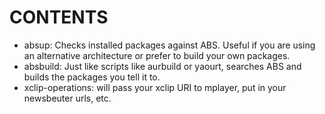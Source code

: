 CONTENTS
========

* absup: Checks installed packages against ABS. Useful if you are using an alternative architecture
or prefer to build your own packages.
* absbuild: Just like scripts like aurbuild or yaourt, searches ABS and builds the packages you tell it to.
* xclip-operations: will pass your xclip URI to mplayer, put in your newsbeuter urls, etc.

